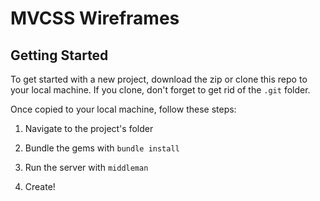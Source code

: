 MVCSS Wireframes
================

## Getting Started

To get started with a new project, download the zip or clone this repo to your local machine. If you clone, don't forget to get rid of the `.git` folder.

Once copied to your local machine, follow these steps:

1) Navigate to the project's folder

2) Bundle the gems with `bundle install`

3) Run the server with `middleman`

4) Create!
